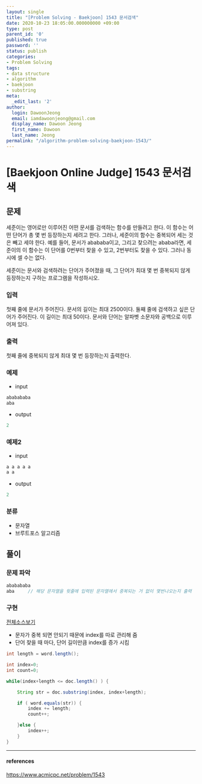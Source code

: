 ```yaml
---
layout: single
title: "[Problem Solving - Baekjoon] 1543 문서검색"
date: 2020-10-23 18:05:00.000000000 +09:00
type: post
parent_id: '0'
published: true
password: ''
status: publish
categories:
- Problem Solving
tags:
- data structure
- algorithm
- baekjoon
- substring
meta:
  _edit_last: '2'
author:
  login: DawoonJeong
  email: iamdawoonjeong@gmail.com
  display_name: Dawoon Jeong
  first_name: Dawoon
  last_name: Jeong
permalink: "/algorithm-problem-solving-baekjoon-1543/"
---
```

# [Baekjoon Online Judge] 1543 문서검색

## 문제
세준이는 영어로만 이루어진 어떤 문서를 검색하는 함수를 만들려고 한다. 이 함수는 어떤 단어가 총 몇 번 등장하는지 세려고 한다. 그러나, 세준이의 함수는 중복되어 세는 것은 빼고 세야 한다. 예를 들어, 문서가 abababa이고, 그리고 찾으려는 ababa라면, 세준이의 이 함수는 이 단어를 0번부터 찾을 수 있고, 2번부터도 찾을 수 있다. 그러나 동시에 셀 수는 없다.

세준이는 문서와 검색하려는 단어가 주어졌을 때, 그 단어가 최대 몇 번 중복되지 않게 등장하는지 구하는 프로그램을 작성하시오.

### 입력
첫째 줄에 문서가 주어진다. 문서의 길이는 최대 2500이다. 둘째 줄에 검색하고 싶은 단어가 주어진다. 이 길이는 최대 50이다. 문서와 단어는 알파벳 소문자와 공백으로 이루어져 있다.

### 출력
첫째 줄에 중복되지 않게 최대 몇 번 등장하는지 출력한다.


### 예제

- input

```java
ababababa
aba
```

- output

```java
2
```


### 예제2

- input

```java
a a a a a
a a
```

- output

```java
2
```


### 분류
- 문자열
- 브루트포스 알고리즘


## 풀이

### 문제 파악

```java
ababababa
aba     // 해당 문자열을 윗줄에 입력된 문자열에서 중복되는 거 없이 몇번나오는지 출력
```

### 구현

[전체소스보기](https://github.com/devvoon/java-datastructure-algorithm/blob/master/java-algorithm-problem-solving/src/baekjoon/problem1543/Main.java)

- 문자가 중복 되면 안되기 때문에 index를 따로 관리해 줌
- 단어 찾을 때 마다, 단어 길이만큼 index를 증가 시킴

```java
int length = word.length();

int index=0;
int count=0;

while(index+length <= doc.length() ) {

    String str = doc.substring(index, index+length);

    if ( word.equals(str)) {
        index += length;
        count++;

    }else {
        index++;
    }
}          
```

---

#### references
<https://www.acmicpc.net/problem/1543>
